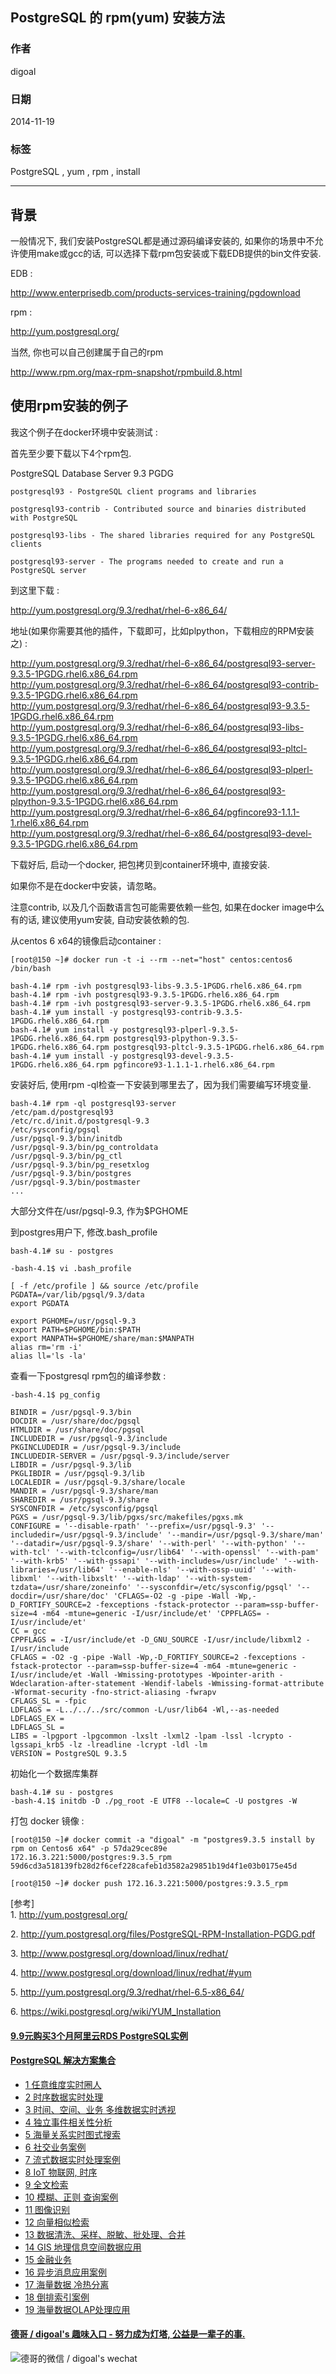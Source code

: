 ## PostgreSQL 的 rpm(yum) 安装方法   
              
### 作者                                                                                 
digoal    
                                                                                  
### 日期                                                                                 
2014-11-19      
                                                                                  
### 标签      
PostgreSQL , yum , rpm , install    
       
----                                                                                
     
## 背景    
一般情况下, 我们安装PostgreSQL都是通过源码编译安装的, 如果你的场景中不允许使用make或gcc的话, 可以选择下载rpm包安装或下载EDB提供的bin文件安装.  
  
EDB :   
  
http://www.enterprisedb.com/products-services-training/pgdownload  
  
rpm :   
  
http://yum.postgresql.org/  
  
当然, 你也可以自己创建属于自己的rpm  
  
http://www.rpm.org/max-rpm-snapshot/rpmbuild.8.html  
  
## 使用rpm安装的例子  
我这个例子在docker环境中安装测试 :   
  
首先至少要下载以下4个rpm包.  
  
PostgreSQL Database Server 9.3 PGDG  
  
```  
postgresql93 - PostgreSQL client programs and libraries  
  
postgresql93-contrib - Contributed source and binaries distributed with PostgreSQL  
  
postgresql93-libs - The shared libraries required for any PostgreSQL clients  
  
postgresql93-server - The programs needed to create and run a PostgreSQL server  
```  
  
到这里下载 :   
  
http://yum.postgresql.org/9.3/redhat/rhel-6-x86_64/  
  
地址(如果你需要其他的插件，下载即可，比如plpython，下载相应的RPM安装之) :   
  
  
http://yum.postgresql.org/9.3/redhat/rhel-6-x86_64/postgresql93-server-9.3.5-1PGDG.rhel6.x86_64.rpm  
http://yum.postgresql.org/9.3/redhat/rhel-6-x86_64/postgresql93-contrib-9.3.5-1PGDG.rhel6.x86_64.rpm  
http://yum.postgresql.org/9.3/redhat/rhel-6-x86_64/postgresql93-9.3.5-1PGDG.rhel6.x86_64.rpm  
http://yum.postgresql.org/9.3/redhat/rhel-6-x86_64/postgresql93-libs-9.3.5-1PGDG.rhel6.x86_64.rpm  
http://yum.postgresql.org/9.3/redhat/rhel-6-x86_64/postgresql93-pltcl-9.3.5-1PGDG.rhel6.x86_64.rpm  
http://yum.postgresql.org/9.3/redhat/rhel-6-x86_64/postgresql93-plperl-9.3.5-1PGDG.rhel6.x86_64.rpm  
http://yum.postgresql.org/9.3/redhat/rhel-6-x86_64/postgresql93-plpython-9.3.5-1PGDG.rhel6.x86_64.rpm  
http://yum.postgresql.org/9.3/redhat/rhel-6-x86_64/pgfincore93-1.1.1-1.rhel6.x86_64.rpm  
http://yum.postgresql.org/9.3/redhat/rhel-6-x86_64/postgresql93-devel-9.3.5-1PGDG.rhel6.x86_64.rpm  
  
  
下载好后, 启动一个docker, 把包拷贝到container环境中, 直接安装.  
  
如果你不是在docker中安装，请忽略。  
  
注意contrib, 以及几个函数语言包可能需要依赖一些包, 如果在docker image中么有的话, 建议使用yum安装, 自动安装依赖的包.  
  
从centos 6 x64的镜像启动container :   
  
```  
[root@150 ~]# docker run -t -i --rm --net="host" centos:centos6 /bin/bash  
  
bash-4.1# rpm -ivh postgresql93-libs-9.3.5-1PGDG.rhel6.x86_64.rpm  
bash-4.1# rpm -ivh postgresql93-9.3.5-1PGDG.rhel6.x86_64.rpm  
bash-4.1# rpm -ivh postgresql93-server-9.3.5-1PGDG.rhel6.x86_64.rpm  
bash-4.1# yum install -y postgresql93-contrib-9.3.5-1PGDG.rhel6.x86_64.rpm  
bash-4.1# yum install -y postgresql93-plperl-9.3.5-1PGDG.rhel6.x86_64.rpm postgresql93-plpython-9.3.5-1PGDG.rhel6.x86_64.rpm postgresql93-pltcl-9.3.5-1PGDG.rhel6.x86_64.rpm  
bash-4.1# yum install -y postgresql93-devel-9.3.5-1PGDG.rhel6.x86_64.rpm pgfincore93-1.1.1-1.rhel6.x86_64.rpm  
```  
  
安装好后, 使用rpm -ql检查一下安装到哪里去了，因为我们需要编写环境变量.  
  
```  
bash-4.1# rpm -ql postgresql93-server  
/etc/pam.d/postgresql93  
/etc/rc.d/init.d/postgresql-9.3  
/etc/sysconfig/pgsql  
/usr/pgsql-9.3/bin/initdb  
/usr/pgsql-9.3/bin/pg_controldata  
/usr/pgsql-9.3/bin/pg_ctl  
/usr/pgsql-9.3/bin/pg_resetxlog  
/usr/pgsql-9.3/bin/postgres  
/usr/pgsql-9.3/bin/postmaster  
...  
```  
  
大部分文件在/usr/pgsql-9.3, 作为$PGHOME  
  
到postgres用户下, 修改.bash_profile  
  
```  
bash-4.1# su - postgres  
  
-bash-4.1$ vi .bash_profile   
  
[ -f /etc/profile ] && source /etc/profile  
PGDATA=/var/lib/pgsql/9.3/data  
export PGDATA  
  
export PGHOME=/usr/pgsql-9.3  
export PATH=$PGHOME/bin:$PATH  
export MANPATH=$PGHOME/share/man:$MANPATH  
alias rm='rm -i'  
alias ll='ls -la'  
```  
  
查看一下postgresql rpm包的编译参数 :   
  
```  
-bash-4.1$ pg_config  
  
BINDIR = /usr/pgsql-9.3/bin  
DOCDIR = /usr/share/doc/pgsql  
HTMLDIR = /usr/share/doc/pgsql  
INCLUDEDIR = /usr/pgsql-9.3/include  
PKGINCLUDEDIR = /usr/pgsql-9.3/include  
INCLUDEDIR-SERVER = /usr/pgsql-9.3/include/server  
LIBDIR = /usr/pgsql-9.3/lib  
PKGLIBDIR = /usr/pgsql-9.3/lib  
LOCALEDIR = /usr/pgsql-9.3/share/locale  
MANDIR = /usr/pgsql-9.3/share/man  
SHAREDIR = /usr/pgsql-9.3/share  
SYSCONFDIR = /etc/sysconfig/pgsql  
PGXS = /usr/pgsql-9.3/lib/pgxs/src/makefiles/pgxs.mk  
CONFIGURE = '--disable-rpath' '--prefix=/usr/pgsql-9.3' '--includedir=/usr/pgsql-9.3/include' '--mandir=/usr/pgsql-9.3/share/man' '--datadir=/usr/pgsql-9.3/share' '--with-perl' '--with-python' '--with-tcl' '--with-tclconfig=/usr/lib64' '--with-openssl' '--with-pam' '--with-krb5' '--with-gssapi' '--with-includes=/usr/include' '--with-libraries=/usr/lib64' '--enable-nls' '--with-ossp-uuid' '--with-libxml' '--with-libxslt' '--with-ldap' '--with-system-tzdata=/usr/share/zoneinfo' '--sysconfdir=/etc/sysconfig/pgsql' '--docdir=/usr/share/doc' 'CFLAGS=-O2 -g -pipe -Wall -Wp,-D_FORTIFY_SOURCE=2 -fexceptions -fstack-protector --param=ssp-buffer-size=4 -m64 -mtune=generic -I/usr/include/et' 'CPPFLAGS= -I/usr/include/et'  
CC = gcc  
CPPFLAGS = -I/usr/include/et -D_GNU_SOURCE -I/usr/include/libxml2 -I/usr/include  
CFLAGS = -O2 -g -pipe -Wall -Wp,-D_FORTIFY_SOURCE=2 -fexceptions -fstack-protector --param=ssp-buffer-size=4 -m64 -mtune=generic -I/usr/include/et -Wall -Wmissing-prototypes -Wpointer-arith -Wdeclaration-after-statement -Wendif-labels -Wmissing-format-attribute -Wformat-security -fno-strict-aliasing -fwrapv  
CFLAGS_SL = -fpic  
LDFLAGS = -L../../../src/common -L/usr/lib64 -Wl,--as-needed  
LDFLAGS_EX =   
LDFLAGS_SL =   
LIBS = -lpgport -lpgcommon -lxslt -lxml2 -lpam -lssl -lcrypto -lgssapi_krb5 -lz -lreadline -lcrypt -ldl -lm   
VERSION = PostgreSQL 9.3.5  
```  
  
初始化一个数据库集群  
  
```  
bash-4.1# su - postgres  
-bash-4.1$ initdb -D ./pg_root -E UTF8 --locale=C -U postgres -W  
```  
  
打包 docker 镜像 :   
  
```  
[root@150 ~]# docker commit -a "digoal" -m "postgres9.3.5 install by rpm on Centos6 x64" -p 57da29cec89e 172.16.3.221:5000/postgres:9.3.5_rpm  
59d6cd3a518139fb28d2f6cef228cafeb1d3582a29851b19d4f1e03b0175e45d  
  
[root@150 ~]# docker push 172.16.3.221:5000/postgres:9.3.5_rpm  
```  
  
[参考]  
1\. http://yum.postgresql.org/  
  
2\. http://yum.postgresql.org/files/PostgreSQL-RPM-Installation-PGDG.pdf  
  
3\. http://www.postgresql.org/download/linux/redhat/  
  
4\. http://www.postgresql.org/download/linux/redhat/#yum  
  
5\. http://yum.postgresql.org/9.3/redhat/rhel-6.5-x86_64/  
  
6\. https://wiki.postgresql.org/wiki/YUM_Installation  
    
          
                                         
                                
  
  
  
  
  
  
  
  
  
  
  
  
  
  
  
  
  
  
  
  
  
  
  
  
  
  
  
  
  
  
  
  
  
  
  
  
  
  
  
  
  
  
  
  
  
#### [9.9元购买3个月阿里云RDS PostgreSQL实例](https://www.aliyun.com/database/postgresqlactivity "57258f76c37864c6e6d23383d05714ea")
  
  
#### [PostgreSQL 解决方案集合](https://yq.aliyun.com/topic/118 "40cff096e9ed7122c512b35d8561d9c8")
- [1 任意维度实时圈人](https://yq.aliyun.com/topic/118 "40cff096e9ed7122c512b35d8561d9c8")
- [2 时序数据实时处理](https://yq.aliyun.com/topic/118 "40cff096e9ed7122c512b35d8561d9c8")
- [3 时间、空间、业务 多维数据实时透视](https://yq.aliyun.com/topic/118 "40cff096e9ed7122c512b35d8561d9c8")
- [4 独立事件相关性分析](https://yq.aliyun.com/topic/118 "40cff096e9ed7122c512b35d8561d9c8")
- [5 海量关系实时图式搜索](https://yq.aliyun.com/topic/118 "40cff096e9ed7122c512b35d8561d9c8")
- [6 社交业务案例](https://yq.aliyun.com/topic/118 "40cff096e9ed7122c512b35d8561d9c8")
- [7 流式数据实时处理案例](https://yq.aliyun.com/topic/118 "40cff096e9ed7122c512b35d8561d9c8")
- [8 IoT 物联网, 时序](https://yq.aliyun.com/topic/118 "40cff096e9ed7122c512b35d8561d9c8")
- [9 全文检索](https://yq.aliyun.com/topic/118 "40cff096e9ed7122c512b35d8561d9c8")
- [10 模糊、正则 查询案例](https://yq.aliyun.com/topic/118 "40cff096e9ed7122c512b35d8561d9c8")
- [11 图像识别](https://yq.aliyun.com/topic/118 "40cff096e9ed7122c512b35d8561d9c8")
- [12 向量相似检索](https://yq.aliyun.com/topic/118 "40cff096e9ed7122c512b35d8561d9c8")
- [13 数据清洗、采样、脱敏、批处理、合并](https://yq.aliyun.com/topic/118 "40cff096e9ed7122c512b35d8561d9c8")
- [14 GIS 地理信息空间数据应用](https://yq.aliyun.com/topic/118 "40cff096e9ed7122c512b35d8561d9c8")
- [15 金融业务](https://yq.aliyun.com/topic/118 "40cff096e9ed7122c512b35d8561d9c8")
- [16 异步消息应用案例](https://yq.aliyun.com/topic/118 "40cff096e9ed7122c512b35d8561d9c8")
- [17 海量数据 冷热分离](https://yq.aliyun.com/topic/118 "40cff096e9ed7122c512b35d8561d9c8")
- [18 倒排索引案例](https://yq.aliyun.com/topic/118 "40cff096e9ed7122c512b35d8561d9c8")
- [19 海量数据OLAP处理应用](https://yq.aliyun.com/topic/118 "40cff096e9ed7122c512b35d8561d9c8")
  
  
#### [德哥 / digoal's 趣味入口 - 努力成为灯塔, 公益是一辈子的事.](https://github.com/digoal/blog/blob/master/README.md "22709685feb7cab07d30f30387f0a9ae")
  
  
![德哥的微信 / digoal's wechat](../pic/digoal_weixin.jpg "f7ad92eeba24523fd47a6e1a0e691b59")
  
